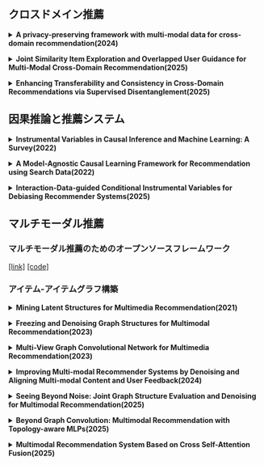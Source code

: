 ## クロスドメイン推薦
 **<details><summary>A privacy-preserving framework with multi-modal data for cross-domain recommendation(2024)**</summary><div>  
  マルチモーダル情報を活用して既存手法より情報量の多いドメイン共通及び固有の埋め込みを分離・抽出するエンコーダと、知識転移中のユーザのプライバシー保護のためローカル差分プライバシーによる難読化を行う。加えて、難読化された分離表現の整合性と差異性を保証するため、コントラスト学習に基づいたドメイン間およびドメイン内損失を組み込んだ。

  [[link]](https://www.sciencedirect.com/science/article/pii/S0950705124011638)
  [[code]](https://github.com/Lili1013/P2M2-CDR)
</details>

 **<details><summary>Joint Similarity Item Exploration and Overlapped User Guidance for Multi-Modal Cross-Domain Recommendation(2025)**</summary><div>  
 類似度グラフにペアワイズグラフ・ハイパーグラフの2つを導入し、局所的な類似性と広範囲な類似性を捉える。また、重複ユーザをガイドとし、ドメイン間で嗜好が似ている非重複ユーザをマッチングし、クロスドメイン推薦を実現。


  [[link]](https://dl.acm.org/doi/10.1145/3696410.3714860)
  [[code]]()
</details>

**<details><summary>Enhancing Transferability and Consistency in Cross-Domain
Recommendations via Supervised Disentanglement(2025)**</summary><div>  
 GNNで抽出した特徴量をアンカーとして設定し，教師あり対照学習の枠組みで特徴の分離．具体的には、ドメイン間で変換した共有情報，GNNの特徴，固有情報とアンカーとの類似度を計算し、共有情報> GNNの特徴>固有特徴という関係が成立するように損失を設計．アイテム埋め込みも活用し、ドメインAの固有嗜好とドメインAのアイテムの埋め込みを近づけ、ドメインBのアイテム埋め込みと遠ざける。（ドメインBでも同様）


  [[link]](https://dl.acm.org/doi/10.1145/3705328.3748044)
  [[code]](https://github.com/WangYuhan-0520/DGCDR)
</details>

## 因果推論と推薦システム
**<details><summary>Instrumental Variables in Causal Inference and Machine Learning: A Survey(2022)**</summary><div>  
  交絡因子を特定できないとき場合に使える、因果効果の測定法の1つである操作変数法に関するサーベイ論文。

  [[link]](https://arxiv.org/abs/2212.05778)
  [[code]]()
</details>


 **<details><summary>A Model-Agnostic Causal Learning Framework for Recommendation using Search Data(2022)**</summary><div>  
  ユーザの検索行動を操作変数とみなし、処置変数を操作変数で回帰することで、クリックに重要な因果的要素と人気バイアスなどの非因果的要素を分離。

  [[link]](https://dl.acm.org/doi/10.1145/3485447.3511951)
  [[code]](https://github.com/Ethan00Si/Instrumental-variables-for-recommendation)
</details>

 **<details><summary>Interaction-Data-guided Conditional Instrumental Variables for Debiasing Recommender Systems(2025)**</summary><div>  
  インタラクションデータからユーザの真の嗜好とバイアスを自動で分離するためのVAE（CSEM）を提案。

  [[link]](https://www.ijcai.org/proceedings/2025/0329.pdf)
  [[code]]()
</details>

## マルチモーダル推薦
### マルチモーダル推薦のためのオープンソースフレームワーク

[[link]](https://dl.acm.org/doi/10.1145/3611380.3628561)
  [[code]](https://github.com/enoche/MMRec)

### アイテム-アイテムグラフ構築
 **<details><summary>Mining Latent Structures for Multimedia Recommendation(2021)**</summary><div>  
 各モダリティ内でコサイン類似度を計算し、上位k個のアイテム間にエッジを結ぶことでグラフを構築。モダリティ間のグラフを融合する際、重要度パラメータαを掛け合わせて加算。このグラフは学習プロセス中に動的に変化する。最終的に、この構築したグラフとインタラクショングラフを用いてスコアを算出する。

 [[link]](https://dl.acm.org/doi/abs/10.1145/3474085.3475259)
  [[code]](https://github.com/CRIPAC-DIG/LATTICE)
</details>

 **<details><summary>Freezing and Denoising Graph Structures for Multimodal Recommendation(2023)**</summary><div>  
 LATTICEのグラフ動的学習が不要であると主張し、事前にマルチモーダル特徴の類似度からグラフを構築し、モデル学習時には固定する。また、次数の多いノード（インタラクションが多いユーザ・人気アイテム）ほどノイズの影響を受けやすいため、DropEdgeによって一定の割合のエッジをランダムに削除。ノードの次数を分母にした確率により、次数の高いエッジを枝刈りの対象にしやすくする。LATTICEと比較してメモリ使用量を最大6分の1、訓練時間を4分の1にまで短縮した。

 [[link]](https://dl.acm.org/doi/abs/10.1145/3581783.3611943)
  [[code]](https://github.com/enoche/FREEDOM)
</details>

 **<details><summary>Multi-View Graph Convolutional Network for Multimedia Recommendation(2023)**</summary><div>  
ユーザの行動情報を手掛かりに、モダリティ特徴から不要なノイズを除去し、ユーザとアイテムの関係、アイテム間の類似度に基づくグラフを構築。さらに、ユーザがどのモダリティを重視する傾向があるかを学習し、重要度を調整。

 [[link]](https://dl.acm.org/doi/abs/10.1145/3581783.3613915)
  [[code]](https://github.com/demonph10/MGCN)
</details>

 **<details><summary>Improving Multi-modal Recommender Systems by Denoising and Aligning Multi-modal Content and User Feedback(2024)**</summary><div>  
各モダリティごとにアイテム間の類似度を算出し、グラフを作成。ただし、全アイテムの平均類似度よりも低いスコアのエッジは削除する。モダリティ間のグラフの融合の際、両方のモダリティでエッジが結ばれている場合のみ残し、それ以外は削除する。また、類似度グラフに加えてアイテム間の共起行列に基づく行動グラフも構築。

 [[link]](https://dl.acm.org/doi/10.1145/3637528.3671703)
  [[code]](https://github.com/XMUDM/DA-MRS)
</details>

 **<details><summary>Seeing Beyond Noise: Joint Graph Structure Evaluation and Denoising for Multimodal Recommendation(2025)**</summary><div>  
各モダリティの類似度に基づくグラフとアイテムの共起行列による行動グラフの構築。損失関数を各アイテム表現で偏微分し、アイテム表現のモデルに対する貢献度を算出。損失が大きいほど貢献度が高いとみなし、これとノードの次数に基づく確率値を計算し、枝刈りするエッジを決定。さらに、ノイズありのインタラクショングラフと枝刈り後のインタラクショングラフのユーザ表現を近づけ、一貫性を保つために対照学習を導入。ノイズ除去後のアイテムグラフ、ユーザ・アイテムグラフのアイテム表現を同じ潜在空間に整合するための対照学習も導入。

 [[link]](https://ojs.aaai.org/index.php/AAAI/article/view/33358)
  [[code]]()
</details>

 **<details><summary>Beyond Graph Convolution: Multimodal Recommendation with Topology-aware MLPs(2025)**</summary><div>  
各モダリティ内で類似度に基づくアイテムグラフを構築。ただし、GCNの代わりにMLPを使用。2つのノードが共通の近傍ノードを多く持つなら位相的に類似しているという仮定により、ノード間の位相的類似度を計算。位相類似度が高い上位K個のノードとの接続のみ残して後は枝刈りする。MLPにグラフ構造を認識させるため、ノード表現と文脈的近傍との間の相互情報量を最大化し、モーダル内の相関を捉える。これによって意味的に類似するように整列させる。

 [[link]](https://arxiv.org/abs/2412.11747)
  [[code]](https://github.com/jessicahuang0163/TMLP?tab=readme-ov-file)
</details>

 **<details><summary>Multimodal Recommendation System Based on Cross Self-Attention Fusion(2025)**</summary><div>  
あるモダリティの情報から、別のモダリティのどこに注目すべきかの重みを計算することで、相互に関連する情報を伝播。モダリティ内でも、どの特徴が重要であるか判断し、重みづけを行う。

 [[link]](https://www.mdpi.com/2079-8954/13/1/57)
  [[code]]()
</details>
